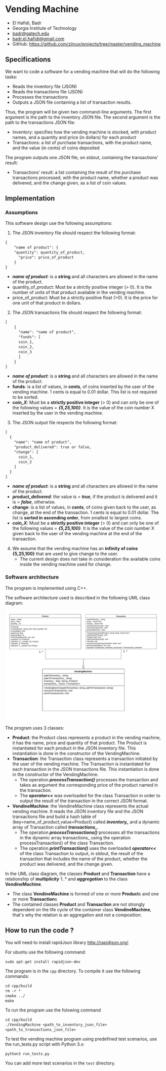 # Vending Machine

- El Hafidi, Badr
- Georgia Institute of Technology
- [badr@gatech.edu](mailto:badr@gatech.edu)
- [badr.el.hafidi@gmail.com](mailto:badr.el.hafidi@gmail.com)
- GitHub: <https://github.com/ziinux/projects/tree/master/vending_machine>

## Specifications

We want to code a software for a vending machine that will do the following tasks:

- Reads the inventory file (JSON)
- Reads the transactions file (JSON)
- Processes the transactions
- Outputs a JSON file  containing a list of transaction results.

Thus, the program will be given two command-line arguments. The first argument is the
path to the inventory JSON file.  The second argument is the path to the transactions
JSON file:

- Inventory: specifies how the vending machine is stocked, with product names,
  and a quantity and price (in dollars) for each product
- Transactions: a list of purchase transactions, with the product name, and the
  value (in cents) of coins deposited

The program outputs one JSON file, on stdout, containing the transactions’ result:
* Transactions’ result: a list containing the result of the purchase transactions processed, with the product name, whether a product was delivered, and the change given, as a list of coin values.

## Implementation

### Assumptions

This software design use the following assumptions:

1. The JSON inventory file should respect the following format:
```
{
	"name of product": {
  	"quantity": quantity_of_product,
	  "price": price_of_product
	}
}
```
   - ***name of product***: is a **string** and all characters are allowed in the name of the product.
   - quantity_of_product: Must be a strictly positive integer (> 0). It is the number of units of that product available in the vending machine.
   - price_of_product: Must be a strictly positive float (>0). It is the price for one unit of that product in dollars.


2. The JSON transactions file should respect the following format:
```
[
    {
      "name": "name of product",
      "funds": [
      coin_1,
      coin_2,
      coin_3
      ]
    }
]
```
   - ***name of product***: is a **string** and all characters are allowed in the name of the product.
   - **funds**: is a list of values, in **cents**, of coins inserted by the user of the vending machine. 1 cents is equal to 0.01 dollar. This list is not required to be sorted.
   - ***coin_X***: Must be a **strictly positive integer** (> 0) and can only be one of the following values = ***{5,25,100}***. It is the value of the coin number X inserted by the user in the vending machine.


3. The JSON output file respects the following format:
```
[
  {
    "name": "name of product",
    "product_delivered": true or false,
    "change": [
      coin_1,
      coin_2
    ]
  }
]
```
   - ***name of product***: is a **string** and all characters are allowed in the name of the product.
   - ***product_delivered***: the value is = ***true***, if the product is delivered and it is = ***false***, otherwise.
   - **change**:  is a list of values, in **cents**, of coins given back to the user, as change, at the end of the transaction. 1 cents is equal to 0.01 dollar. The list is **sorted in ascending order**, from smallest to largest coins.
   - ***coin_X***: Must be a **strictly positive integer** (> 0) and can only be one of the following values = ***{5,25,100}***. It is the value of the coin number X given back to the user of the vending machine at the end of the transaction.


4. We assume that the vending machine has an **infinity of coins {5,25,100}** that are used to give change to the user.
   - The current design does not take in consideration the available coins inside the vending machine used for change.

### Software architecture
The program is implemented using C++.

The software architecture used is described in the following UML class diagram:

![UML CLASS DIAGRAM](uml.jpg)

The program uses 3 classes:
- **Product**: the Product class represents a product in the vending machine, it has the name, price and quantity of that product. The Product is instantiated for each product in the JSON inventory file. This instantiation is done in the constructor of the VendingMachine.  
- **Transaction**: the Transaction class represents a transaction initiated by the user of the vending machine. The Transaction is instantiated for each transaction in the JSON transactions file. This instantiation is done in the constructor of the VendingMachine.       
    - The operation ***processTransaction()*** processes the transaction and takes as argument the corresponding price of the product named in the transaction.   
    - The ***operator<<*** was overloaded for the class Transaction in order to output the result of the transaction in the correct JSON format.
- **VendineMachine**: the VendineMachine class represents the actual vending machine. It reads the JSON inventory file and the JSON transactions file and build a hash table of (key=name_of_product,value=Product) called ***inventory_*** and a dynamic array of Transaction called ***transactions_***.
   - The operation ***processTransactions()*** processes all the transactions in the dynamic array transactions_ using the operation processTransaction() of the class Transaction.
   - The operation ***printTransaction()*** uses the overloaded ***operator<<*** of the class Transaction to output, in stdout, the result of the transaction that includes the name of the product, whether the product was delivered, and the change given.

In the UML class diagram, the classes **Product** and **Transaction** have a relationship of ***multiplicity*** 1..\* and ***aggregation*** to the class **VendineMachine**.
- The class **VendineMachine** is formed of one or more **Product**s and one or more **Transaction**s
- The contained classes **Product** and **Transaction** are not strongly dependent on the life cycle of the container class **VendineMachine**, that's why the relation is an aggregation and not a composition.

## How to run the code ?

You will need to install rapidJson library http://rapidjson.org/.

For ubuntu use the following command:
```
sudo apt-get install rapidjson-dev
```
The program is in the `cpp` directory. To compile it use the following commands:
```
cd cpp/build
rm -r *
cmake ../
make
```

To run the program use the folowing command
```
cd cpp/build
./VendingMachine <path_to_inventory_json_file> <path_to_transactions_json_file>
```

To test the vending machine program using predefined test scenarios, use the run_tests.py script with Python 3.x:
```
python3 run_tests.py
```
You can add more test scenarios in the `test` directory.
